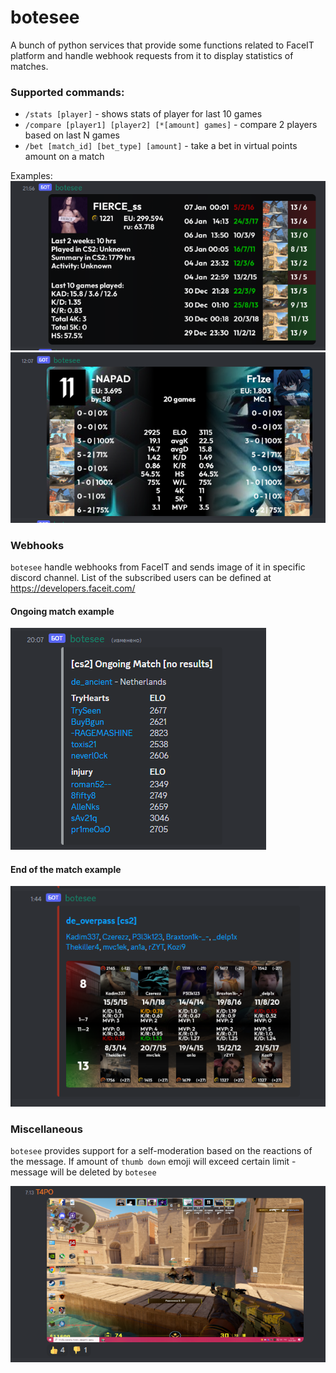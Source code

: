 # botesee
A bunch of python services that provide some functions related to FaceIT platform and handle webhook requests from it to display statistics of matches.

### Supported commands:
- `/stats [player]` - shows stats of player for last 10 games
- `/compare [player1] [player2] [*[amount] games]` - compare 2 players based on last N games
- `/bet [match_id] [bet_type] [amount]` - take a bet in virtual points amount on a match

Examples:
![img_3.png](img_3.png)
![img_2.png](img_2.png)

### Webhooks
`botesee` handle webhooks from FaceIT and sends image of it in specific discord channel.
List of the subscribed users can be defined at https://developers.faceit.com/

#### Ongoing match example
![img_1.png](img_1.png)
#### End of the match example
![End of the match example](img.png)

### Miscellaneous
`botesee` provides support for a self-moderation based on the reactions of the message. If amount of `thumb down` emoji will exceed certain limit - message will be deleted by `botesee`

![img_4.png](img_4.png)
